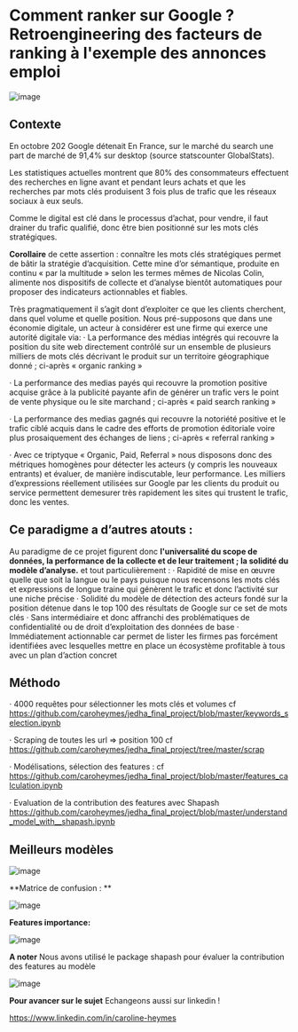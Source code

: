 # **Comment ranker sur Google ? Retroengineering des facteurs de ranking à l'exemple des annonces emploi**

![image](https://user-images.githubusercontent.com/32369680/148120962-42c49cc9-c98b-4f3d-b766-eadae22642c8.png)



## **Contexte**

En octobre 202 Google détenait En France, sur le marché du search une part de marché de 91,4% sur desktop (source statscounter GlobalStats).

Les statistiques actuelles montrent que 80% des consommateurs effectuent des recherches en ligne avant et pendant leurs achats et que les recherches par mots clés produisent 3 fois plus de trafic que les réseaux sociaux à eux seuls. 


Comme le digital est clé dans le processus d’achat, pour vendre, il faut drainer du trafic qualifié, donc être bien positionné sur les mots clés stratégiques.

**Corollaire** de cette assertion : connaître les mots clés stratégiques permet de bâtir la stratégie d’acquisition. Cette mine d’or sémantique, produite en continu « par la multitude » selon les termes mêmes de Nicolas Colin, alimente nos dispositifs de collecte et d’analyse bientôt automatiques pour proposer des indicateurs actionnables et fiables.

Très pragmatiquement il s’agit dont d’exploiter ce que les clients cherchent, dans quel volume et quelle position. Nous pré-supposons que dans une économie digitale, un acteur à considérer est une firme qui exerce une autorité digitale via:
· La performance des médias intégrés qui recouvre la position du site web directement contrôlé sur un ensemble de plusieurs milliers de mots clés décrivant le produit sur un territoire géographique donné ; ci-après « organic ranking »

· La performance des medias payés qui recouvre la promotion positive acquise grâce à la publicité payante afin de générer un trafic vers le point de vente physique ou le site marchand ; ci-après « paid search ranking »

· La performance des medias gagnés qui recouvre la notoriété positive et le trafic ciblé acquis dans le cadre des efforts de promotion éditoriale voire plus prosaiquement des échanges de liens ; ci-après « referral ranking »

· Avec ce triptyque « Organic, Paid, Referral » nous disposons donc des métriques homogènes pour détecter les acteurs (y compris les nouveaux entrants) et évaluer, de manière indiscutable, leur performance. Les milliers d’expressions réellement utilisées sur Google par les clients du produit ou service permettent demesurer très rapidement les sites qui trustent le trafic, donc les ventes.


## **Ce paradigme a d’autres atouts :**
Au paradigme de ce projet figurent donc **l'universalité du scope de données, la performance de la collecte et de leur traitement ;  la solidité du modèle d’analyse.** et tout particulièrement :
· Rapidité de mise en œuvre quelle que soit la langue ou le pays puisque nous recensons les mots clés et expressions de longue traine qui génèrent le trafic et donc l’activité sur une niche précise
· Solidité du modèle de détection des acteurs fondé sur la position détenue dans le top 100 des résultats de Google sur ce set de mots clés
· Sans intermédiaire et donc affranchi des problématiques de confidentialité ou de droit d’exploitation des données de base
· Immédiatement actionnable car permet de lister les firmes pas forcément identifiées avec lesquelles mettre en place un écosystème profitable à tous avec un plan d’action concret


## **Méthodo**

· 4000 requêtes pour sélectionner les mots clés et volumes cf https://github.com/caroheymes/jedha_final_project/blob/master/keywords_selection.ipynb

· Scraping  de toutes les url => position 100 cf https://github.com/caroheymes/jedha_final_project/tree/master/scrap

· Modélisations, sélection des features : cf https://github.com/caroheymes/jedha_final_project/blob/master/features_calculation.ipynb

· Evaluation de la contribution des features avec Shapash
https://github.com/caroheymes/jedha_final_project/blob/master/understand_model_with__shapash.ipynb


## **Meilleurs modèles**

![image](https://user-images.githubusercontent.com/32369680/148119779-f1fd19e5-903a-4682-b24c-2f9f58add98e.png)


**Matrice de confusion : **

![image](https://user-images.githubusercontent.com/32369680/148119839-b0c583eb-7a25-400d-8167-1da4c23d1dca.png)

**Features importance:**

![image](https://user-images.githubusercontent.com/32369680/148119969-0bda1602-ad81-42fe-bb71-d59f00e1c4e4.png)

**A noter**
Nous avons utilisé le package shapash pour évaluer la contribution des features au modèle

![image](https://user-images.githubusercontent.com/32369680/148120126-1d70cb6a-6136-4bfb-8846-6a8ad6757694.png)


**Pour avancer sur le sujet**
Echangeons aussi sur linkedin !

https://www.linkedin.com/in/caroline-heymes


